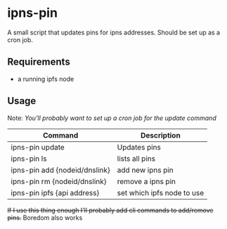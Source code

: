 # ipns-pin

A small script that updates pins for ipns addresses. Should be set up as a cron job.

## Requirements
- a running ipfs node

## Usage

Note: *You'll probably want to set up a cron job for the update command*

|Command|Description
|---|---
|ipns-pin update|Updates pins
|ipns-pin ls|lists all pins
|ipns-pin add {nodeid/dnslink}|add new ipns pin
|ipns-pin rm {nodeid/dnslink}|remove a ipns pin
|ipns-pin ipfs {api address}|set which ipfs node to use


~~If I use this thing enough I'll probably add cli commands to add/remove pins.~~
Boredom also works